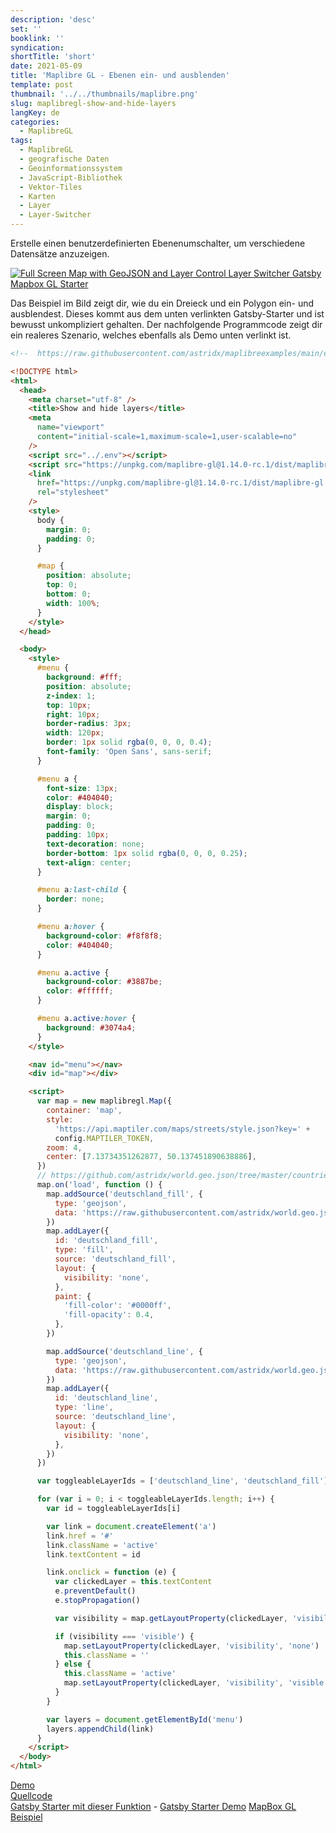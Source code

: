 ```yaml
---
description: 'desc'
set: ''
booklink: ''
syndication:
shortTitle: 'short'
date: 2021-05-09
title: 'Maplibre GL - Ebenen ein- und ausblenden'
template: post
thumbnail: '../../thumbnails/maplibre.png'
slug: maplibregl-show-and-hide-layers
langKey: de
categories:
  - MaplibreGL
tags:
  - MaplibreGL
  - geografische Daten
  - Geoinformationssystem
  - JavaScript-Bibliothek
  - Vektor-Tiles
  - Karten
  - Layer
  - Layer-Switcher
---
```


Erstelle einen benutzerdefinierten Ebenenumschalter, um verschiedene Datensätze anzuzeigen.

[![Full Screen Map with GeoJSON and Layer Control Layer Switcher Gatsby Mapbox GL Starter](https://user-images.githubusercontent.com/9974686/97810146-15a64600-1c72-11eb-8043-2ddf5c0e81f6.png)](https://astridx.github.io/gatsbystarter/gatsby-starter-mapbox-examples/map-show-and-hide-layers)

Das Beispiel im Bild zeigt dir, wie du ein Dreieck und ein Polygon ein- und ausblendest. Dieses kommt aus dem unten verlinkten Gatsby-Starter und ist bewusst unkompliziert gehalten. Der nachfolgende Programmcode zeigt dir ein realeres Szenario, welches ebenfalls als Demo unten verlinkt ist.

```html {numberLines: -2}
<!--  https://raw.githubusercontent.com/astridx/maplibreexamples/main/examples/show-and-hide-layers.html -->

<!DOCTYPE html>
<html>
  <head>
    <meta charset="utf-8" />
    <title>Show and hide layers</title>
    <meta
      name="viewport"
      content="initial-scale=1,maximum-scale=1,user-scalable=no"
    />
    <script src="../.env"></script>
    <script src="https://unpkg.com/maplibre-gl@1.14.0-rc.1/dist/maplibre-gl.js"></script>
    <link
      href="https://unpkg.com/maplibre-gl@1.14.0-rc.1/dist/maplibre-gl.css"
      rel="stylesheet"
    />
    <style>
      body {
        margin: 0;
        padding: 0;
      }

      #map {
        position: absolute;
        top: 0;
        bottom: 0;
        width: 100%;
      }
    </style>
  </head>

  <body>
    <style>
      #menu {
        background: #fff;
        position: absolute;
        z-index: 1;
        top: 10px;
        right: 10px;
        border-radius: 3px;
        width: 120px;
        border: 1px solid rgba(0, 0, 0, 0.4);
        font-family: 'Open Sans', sans-serif;
      }

      #menu a {
        font-size: 13px;
        color: #404040;
        display: block;
        margin: 0;
        padding: 0;
        padding: 10px;
        text-decoration: none;
        border-bottom: 1px solid rgba(0, 0, 0, 0.25);
        text-align: center;
      }

      #menu a:last-child {
        border: none;
      }

      #menu a:hover {
        background-color: #f8f8f8;
        color: #404040;
      }

      #menu a.active {
        background-color: #3887be;
        color: #ffffff;
      }

      #menu a.active:hover {
        background: #3074a4;
      }
    </style>

    <nav id="menu"></nav>
    <div id="map"></div>

    <script>
      var map = new maplibregl.Map({
        container: 'map',
        style:
          'https://api.maptiler.com/maps/streets/style.json?key=' +
          config.MAPTILER_TOKEN,
        zoom: 4,
        center: [7.13734351262877, 50.137451890638886],
      })
      // https://github.com/astridx/world.geo.json/tree/master/countries
      map.on('load', function () {
        map.addSource('deutschland_fill', {
          type: 'geojson',
          data: 'https://raw.githubusercontent.com/astridx/world.geo.json/master/countries/DEU.geo.json',
        })
        map.addLayer({
          id: 'deutschland_fill',
          type: 'fill',
          source: 'deutschland_fill',
          layout: {
            visibility: 'none',
          },
          paint: {
            'fill-color': '#0000ff',
            'fill-opacity': 0.4,
          },
        })

        map.addSource('deutschland_line', {
          type: 'geojson',
          data: 'https://raw.githubusercontent.com/astridx/world.geo.json/master/countries/DEU.geo.json',
        })
        map.addLayer({
          id: 'deutschland_line',
          type: 'line',
          source: 'deutschland_line',
          layout: {
            visibility: 'none',
          },
        })
      })

      var toggleableLayerIds = ['deutschland_line', 'deutschland_fill']

      for (var i = 0; i < toggleableLayerIds.length; i++) {
        var id = toggleableLayerIds[i]

        var link = document.createElement('a')
        link.href = '#'
        link.className = 'active'
        link.textContent = id

        link.onclick = function (e) {
          var clickedLayer = this.textContent
          e.preventDefault()
          e.stopPropagation()

          var visibility = map.getLayoutProperty(clickedLayer, 'visibility')

          if (visibility === 'visible') {
            map.setLayoutProperty(clickedLayer, 'visibility', 'none')
            this.className = ''
          } else {
            this.className = 'active'
            map.setLayoutProperty(clickedLayer, 'visibility', 'visible')
          }
        }

        var layers = document.getElementById('menu')
        layers.appendChild(link)
      }
    </script>
  </body>
</html>
```

[Demo](https://astridx.github.io/maplibreexamples/examples/show-and-hide-layers.html)  
[Quellcode](https://github.com/astridx/maplibreexamples/blob/main/examples/show-and-hide-layers.html)  
[Gatsby Starter mit dieser Funktion](https://github.com/astridx/gatsby-starter-mapbox-examples) - [Gatsby Starter Demo](https://astridx.github.io/gatsbystarter/gatsby-starter-mapbox-examples/)
[MapBox GL Beispiel](https://docs.mapbox.com/mapbox-gl-js/example/toggle-layers/)

